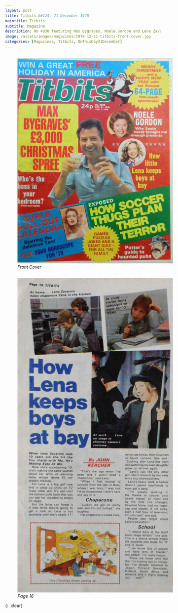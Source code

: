 ```yaml
---
layout: post
title: Titbits &#124; 21 December 1978
maintitle: Titbits
subtitle: Magazine
description: No 4838 featuring Max Bygraves, Noele Gordon and Lena Zavaroni Front cover and one page article inside. Lena reveals that she doesn't have time for boyfriends as she usually works to about 11pm, although she has many friends at the Italia Conti stage school.
image: /assets/images/magazines/1978-12-21-titbits-front-cover.jpg
categories: [Magazines, Titbits, OnThisDay21December]
---
```


<figure class="fig1">
<a href="/assets/images/magazines/1978-12-21-titbits-front-cover.jpg"><img src="/assets/images/magazines/1978-12-21-titbits-front-cover.jpg" class="width zoom-in"></a>
<cite>Front Cover</cite>
</figure>

<figure class="fig2">
<a href="/assets/images/magazines/1978-12-21-titbits-page-16.jpg"><img src="/assets/images/magazines/1978-12-21-titbits-page-16.jpg" class="width zoom-in"></a>
<cite>Page 16</cite>
</figure>

<br />{: .clear}

<style>
.width {width:auto; height:586.49px;}
.fig1 {float:left; width:auto; height:586.49px;}

.fig2 {float:right; width:auto; height:586.49px;}

@media screen and (orientation:portrait) {
.width {width 100%; height:auto;}
.fig1, .fig2 {float:left; width:100%; height:auto;}
}
</style>

